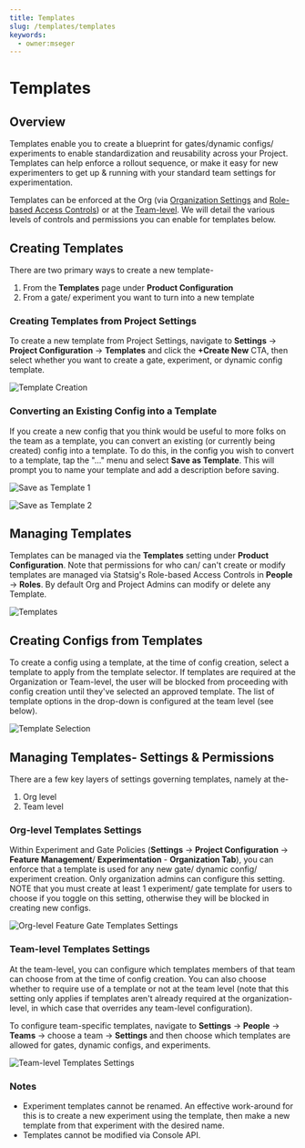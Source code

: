 ```yaml
---
title: Templates
slug: /templates/templates
keywords:
  - owner:mseger
---
```


# Templates

## Overview

Templates enable you to create a blueprint for gates/dynamic configs/ experiments to enable standardization and reusability across your Project. Templates can help enforce a rollout sequence, or make it easy for new experimenters to get up & running with your standard team settings for experimentation.

Templates can be enforced at the Org (via [Organization Settings](/org-admin/organization_policies) and [Role-based Access Controls](/access-management/projects)) or at the [Team-level](/access-management/teams). We will detail the various levels of controls and permissions you can enable for templates below.

## Creating Templates

There are two primary ways to create a new template-

1. From the **Templates** page under **Product Configuration**
2. From a gate/ experiment you want to turn into a new template

### Creating Templates from Project Settings

To create a new template from Project Settings, navigate to **Settings** -> **Project Configuration** -> **Templates** and click the **+Create New** CTA, then select whether you want to create a gate, experiment, or dynamic config template.

![Template Creation](/img/templates/create-template.png)

### Converting an Existing Config into a Template

If you create a new config that you think would be useful to more folks on the team as a template, you can convert an existing (or currently being created) config into a template. To do this, in the config you wish to convert to a template, tap the "..." menu and select **Save as Template**. This will prompt you to name your template and add a description before saving.

![Save as Template 1](/img/templates/templates_save_1.png)

![Save as Template 2](/img/templates/templates_save_2.png)

## Managing Templates

Templates can be managed via the **Templates** setting under **Product Configuration**. Note that permissions for who can/ can't create or modify templates are managed via Statsig's Role-based Access Controls in **People** -> **Roles**. By default Org and Project Admins can modify or delete any Template.

![Templates](/img/templates/templates_role_setting.png)

## Creating Configs from Templates

To create a config using a template, at the time of config creation, select a template to apply from the template selector. If templates are required at the Organization or Team-level, the user will be blocked from proceeding with config creation until they've selected an approved template. The list of template options in the drop-down is configured at the team level (see below).

![Template Selection](/img/templates/template-selection.png)

## Managing Templates- Settings & Permissions

There are a few key layers of settings governing templates, namely at the-

1. Org level
2. Team level

### Org-level Templates Settings

Within Experiment and Gate Policies (**Settings** -> **Project Configuration** -> **Feature Management**/ **Experimentation** - **Organization Tab**), you can enforce that a template is used for any new gate/ dynamic config/ experiment creation.  Only organization admins can configure this setting. NOTE that you must create at least 1 experiment/ gate template for users to choose if you toggle on this setting, otherwise they will be blocked in creating new configs.

![Org-level Feature Gate Templates Settings](/img/templates/gates_policy_3.png)

### Team-level Templates Settings

At the team-level, you can configure which templates members of that team can choose from at the time of config creation. You can also choose whether to require use of a template or not at the team level (note that this setting only applies if templates aren't already required at the organization-level, in which case that overrides any team-level configuration).

To configure team-specific templates, navigate to **Settings** -> **People** -> **Teams** -> choose a team -> **Settings** and then choose which templates are allowed for gates, dynamic configs, and experiments.

![Team-level Templates Settings](/img/templates/templates_teams.png)

### Notes

- Experiment templates cannot be renamed. An effective work-around for this is to create a new experiment using the template, then make a new template from that experiment with the desired name.
- Templates cannot be modified via Console API.
